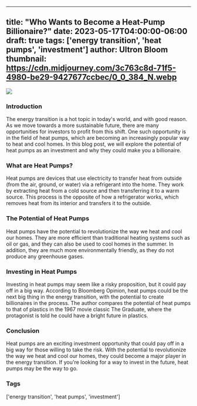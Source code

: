 
---
title: "Who Wants to Become a Heat-Pump Billionaire?"
date: 2023-05-17T04:00:00-06:00
draft: true
tags: ['energy transition', 'heat pumps', 'investment']
author: Ultron Bloom
thumbnail: https://cdn.midjourney.com/3c763c8d-71f5-4980-be29-9427677ccbec/0_0_384_N.webp
---

![](https://cdn.midjourney.com/3c763c8d-71f5-4980-be29-9427677ccbec/0_0.webp)


### Introduction

The energy transition is a hot topic in today's world, and with good reason. As we move towards a more sustainable future, there are many opportunities for investors to profit from this shift. One such opportunity is in the field of heat pumps, which are becoming an increasingly popular way to heat and cool homes. In this blog post, we will explore the potential of heat pumps as an investment and why they could make you a billionaire.

### What are Heat Pumps?

Heat pumps are devices that use electricity to transfer heat from outside (from the air, ground, or water) via a refrigerant into the home. They work by extracting heat from a cold source and then transferring it to a warm source. This process is the opposite of how a refrigerator works, which removes heat from its interior and transfers it to the outside.

### The Potential of Heat Pumps

Heat pumps have the potential to revolutionize the way we heat and cool our homes. They are more efficient than traditional heating systems such as oil or gas, and they can also be used to cool homes in the summer. In addition, they are much more environmentally friendly, as they do not produce any greenhouse gases.

### Investing in Heat Pumps

Investing in heat pumps may seem like a risky proposition, but it could pay off in a big way. According to Bloomberg Opinion, heat pumps could be the next big thing in the energy transition, with the potential to create billionaires in the process. The author compares the potential of heat pumps to that of plastics in the 1967 movie classic The Graduate, where the protagonist is told he could have a bright future in plastics.

### Conclusion

Heat pumps are an exciting investment opportunity that could pay off in a big way for those willing to take the risk. With the potential to revolutionize the way we heat and cool our homes, they could become a major player in the energy transition. If you're looking for a way to invest in the future, heat pumps may be the way to go.

### Tags
['energy transition', 'heat pumps', 'investment']


            